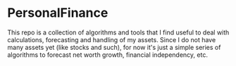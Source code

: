 # PersonalFinance

This repo is a collection of algorithms and tools that I find useful to deal with calculations, forecasting and handling of my assets.
Since I do not have many assets yet (like stocks and such), for now it's just a simple series of algorithms to forecast net worth growth, financial independency, etc.
